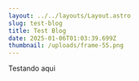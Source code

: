 ```yaml
---
layout: ../../layouts/Layout.astro
slug: test-blog
title: Test Blog
date: 2025-01-06T01:03:39.699Z
thumbnail: /uploads/frame-55.png
---
```

Testando aqui